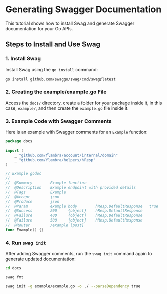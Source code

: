 # Generating Swagger Documentation

This tutorial shows how to install Swag and generate Swagger documentation for your Go APIs.

## Steps to Install and Use Swag

### 1. Install Swag

Install Swag using the `go install` command:

```bash
go install github.com/swaggo/swag/cmd/swag@latest
```

### 2. Creating the example/example.go File

Access the `docs/` directory, create a folder for your package inside it, in this case, `example/`, and then create the `example.go` file inside it.

### 3. Example Code with Swagger Comments

Here is an example with Swagger comments for an `Example` function:

```go
package docs

import (
	_ "github.com/flambra/account/internal/domain"
	_ "github.com/flambra/helpers/hResp"
)

// Example godoc
//
//	@Summary		Example function
//	@Description	Example endpoint with provided details
//	@Tags			Example
//	@Accept			json
//	@Produce		json
//	@Param			example	body		hResp.DefaultResponse	true	"Example Request"
//	@Success		200		{object}	hResp.DefaultResponse
//	@Failure		400		{object}	hResp.DefaultResponse
//	@Failure		500		{object}	hResp.DefaultResponse
//	@Router			/example [post]
func Example() {}
```

### 4. Run `swag init`

After adding Swagger comments, run the `swag init` command again to generate updated documentation:

```bash
cd docs
```

```bash
swag fmt
```

```bash
swag init -g example/example.go -o ./ --parseDependency true
```